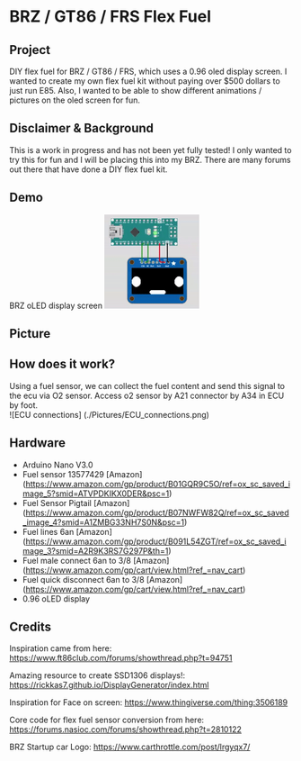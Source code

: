 # BRZ / GT86 / FRS Flex Fuel

## Project

DIY flex fuel for BRZ / GT86 / FRS, which uses a 0.96 oled display screen.
I wanted to create my own flex fuel kit without paying over $500 dollars to just run E85. Also, I wanted to be able to show different animations / pictures on the oled screen for fun.




## Disclaimer & Background
This is a work in progress and has not been yet fully tested! I only wanted to try this for fun and I will be placing this into my BRZ. There are many forums out there that have done a DIY flex fuel kit.

## Demo
BRZ oLED display screen
![BRZ LCD Demo](./Pictures/demo.gif)

## Picture



## How does it work?
Using a fuel sensor, we can collect the fuel content and send this signal to the ecu via O2 sensor.
Access o2 sensor by A21 connector by A34 in ECU by foot. \
![ECU connections] (./Pictures/ECU_connections.png)

## Hardware

* Arduino Nano V3.0
* Fuel sensor 13577429 [Amazon] (https://www.amazon.com/gp/product/B01GQR9C5O/ref=ox_sc_saved_image_5?smid=ATVPDKIKX0DER&psc=1)
* Fuel Sensor Pigtail [Amazon] (https://www.amazon.com/gp/product/B07NWFW82Q/ref=ox_sc_saved_image_4?smid=A1ZMBG33NH7S0N&psc=1)
* Fuel lines 6an [Amazon] (https://www.amazon.com/gp/product/B091L54ZGT/ref=ox_sc_saved_image_3?smid=A2R9K3RS7G297P&th=1)
* Fuel male connect 6an to 3/8 [Amazon] (https://www.amazon.com/gp/cart/view.html?ref_=nav_cart)
* Fuel quick disconnect 6an to 3/8 [Amazon] (https://www.amazon.com/gp/cart/view.html?ref_=nav_cart)
* 0.96 oLED display


## Credits
Inspiration came from here:
https://www.ft86club.com/forums/showthread.php?t=94751

Amazing resource to create SSD1306 displays!:
https://rickkas7.github.io/DisplayGenerator/index.html

Inspiration for Face on screen:
https://www.thingiverse.com/thing:3506189

Core code for flex fuel sensor conversion from here:
https://forums.nasioc.com/forums/showthread.php?t=2810122

BRZ Startup car Logo: https://www.carthrottle.com/post/lrgyqx7/
